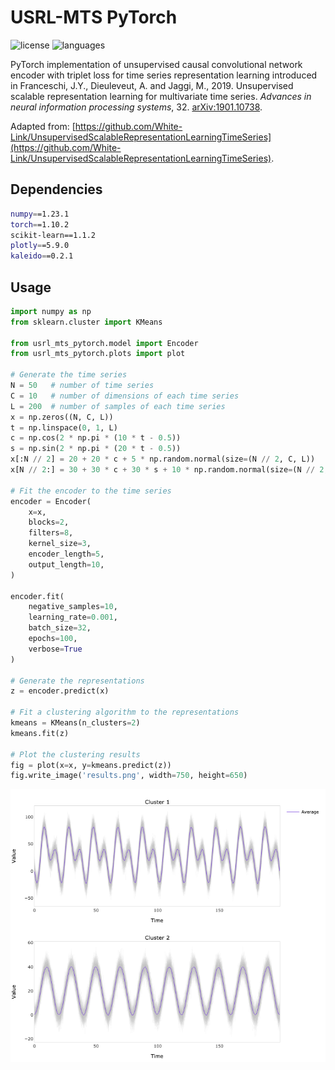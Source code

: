 # USRL-MTS PyTorch

![license](https://img.shields.io/github/license/flaviagiammarino/usrl-mts-pytorch?color=green)
![languages](https://img.shields.io/github/languages/top/flaviagiammarino/usrl-mts-pytorch?color=blue)

PyTorch implementation of unsupervised causal convolutional network encoder with triplet loss for time series representation 
learning introduced in Franceschi, J.Y., Dieuleveut, A. and Jaggi, M., 2019. Unsupervised scalable representation learning for 
multivariate time series. *Advances in neural information processing systems*, 32. [arXiv:1901.10738](https://arxiv.org/abs/1901.10738).

Adapted from: [https://github.com/White-Link/UnsupervisedScalableRepresentationLearningTimeSeries](https://github.com/White-Link/UnsupervisedScalableRepresentationLearningTimeSeries).


## Dependencies
```bash
numpy==1.23.1
torch==1.10.2
scikit-learn==1.1.2
plotly==5.9.0
kaleido==0.2.1
```
## Usage
```python
import numpy as np
from sklearn.cluster import KMeans

from usrl_mts_pytorch.model import Encoder
from usrl_mts_pytorch.plots import plot

# Generate the time series
N = 50   # number of time series
C = 10   # number of dimensions of each time series
L = 200  # number of samples of each time series
x = np.zeros((N, C, L))
t = np.linspace(0, 1, L)
c = np.cos(2 * np.pi * (10 * t - 0.5))
s = np.sin(2 * np.pi * (20 * t - 0.5))
x[:N // 2] = 20 + 20 * c + 5 * np.random.normal(size=(N // 2, C, L))
x[N // 2:] = 30 + 30 * c + 30 * s + 10 * np.random.normal(size=(N // 2, C, L))

# Fit the encoder to the time series
encoder = Encoder(
    x=x,
    blocks=2,
    filters=8,
    kernel_size=3,
    encoder_length=5,
    output_length=10,
)

encoder.fit(
    negative_samples=10,
    learning_rate=0.001,
    batch_size=32,
    epochs=100,
    verbose=True
)

# Generate the representations
z = encoder.predict(x)

# Fit a clustering algorithm to the representations
kmeans = KMeans(n_clusters=2)
kmeans.fit(z)

# Plot the clustering results
fig = plot(x=x, y=kmeans.predict(z))
fig.write_image('results.png', width=750, height=650)
```
![results](example/results.png)
